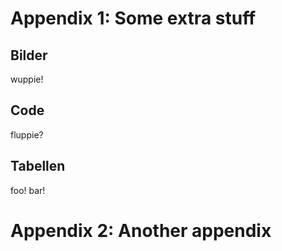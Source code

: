 # Appendix 1: Some extra stuff

<!--
Platz für *wichtige* Materialien, die zu umfangreich für den eigentlichen Textteil sind.

Der Anhang gehört *nicht* zum Textteil (wird nicht zum Seitenumfang hinzugerechnet).
Der Umfang des Anhangs sollte möglichst klein sein!
-->

## Bilder

wuppie!

## Code

fluppie?

## Tabellen

foo! bar!

# Appendix 2: Another appendix
